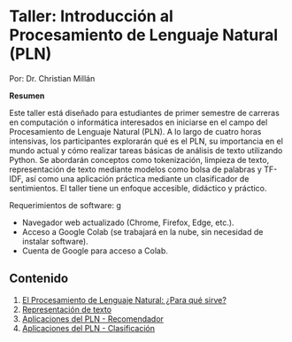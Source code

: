 # Taller: Introducción al Procesamiento de Lenguaje Natural (PLN)

Por: Dr. Christian Millán

**Resumen**

Este taller está diseñado para estudiantes de primer semestre de carreras en computación o informática interesados en iniciarse en el campo del Procesamiento de Lenguaje Natural (PLN). A lo largo de cuatro horas intensivas, los participantes explorarán qué es el PLN, su importancia en el mundo actual y cómo realizar tareas básicas de análisis de texto utilizando Python. Se abordarán conceptos como tokenización, limpieza de texto, representación de texto mediante modelos como bolsa de palabras y TF-IDF, así como una aplicación práctica mediante un clasificador de sentimientos. El taller tiene un enfoque accesible, didáctico y práctico.

Requerimientos de software:
g
* Navegador web actualizado (Chrome, Firefox, Edge, etc.).
* Acceso a Google Colab (se trabajará en la nube, sin necesidad de instalar software).
* Cuenta de Google para acceso a Colab.

## Contenido

1. [El Procesamiento de Lenguaje Natural: ¿Para qué sirve?](./01-intro-NLP/code/L04.2_first_ml.ipynb)
2. [Representación de texto](./02-preprocessing/code/02_Representacion_Texto_Modelos_Estadisticos.ipynb)
3. [Aplicaciones del PLN - Recomendador](./03-applications-nlp/code/03-1_movie_recomendations.ipynb)
4. [Aplicaciones del PLN - Clasificación](./03-applications-nlp/code/03-2-ecommer_recomendation.ipynb)
